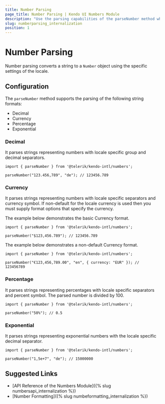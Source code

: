 ```yaml
---
title: Number Parsing
page_title: Number Parsing | Kendo UI Numbers Module
description: "Use the parsing capabilities of the parseNumber method when working with the Kendo UI Internalization package."
slug: numberparsing_internalization
position: 1
---
```


# Number Parsing

Number parsing converts a string to a `Number` object using the specific settings of the locale.

## Configuration

The `parseNumber` method supports the parsing of the following string formats:

* Decimal
* Currency
* Percentage
* Exponential

### Decimal

It parses strings representing numbers with locale specific group and decimal separators.

    import { parseNumber } from '@telerik/kendo-intl/numbers';

    parseNumber("123.456,789", "de"); // 123456.789

### Currency

It parses strings representing numbers with locale specific separators and currency symbol. If non-default for the locale currency is used then you must supply format options that specify the currency.

The example below demonstrates the basic Currency format.

    import { parseNumber } from '@telerik/kendo-intl/numbers';

    parseNumber("$123,456.789"); // 123456.789

The example below demonstrates a non-default Currency format.

    import { parseNumber } from '@telerik/kendo-intl/numbers';

    parseNumber("€123,456,789.00", "en", { currency: "EUR" }); // 123456789

### Percentage

It parses strings representing percentages with locale specific separators and percent symbol. The parsed number is divided by 100.

    import { parseNumber } from '@telerik/kendo-intl/numbers';

    parseNumber("50%"); // 0.5

### Exponential

It parses strings representing exponential numbers with the locale specific decimal separator.

    import { parseNumber } from '@telerik/kendo-intl/numbers';

    parseNumber("1,5e+7", "de"); // 15000000

## Suggested Links

* [API Reference of the Numbers Module]({% slug numbersapi_internalization %})
* [Number Formatting]({% slug numbeformatting_internalization %})
